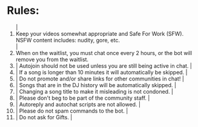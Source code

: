 Rules:
=========
<ol>
| <li>  Keep your videos somewhat appropriate and Safe For Work (SFW). NSFW content includes: nudity, gore, etc. </li> |
<li>  When on the waitlist, you must chat once every 2 hours, or the bot will remove you from the waitlist. </li>
<li> | Autojoin should not be used unless you are still being active in chat. | </li>
<li> | If a song is longer than 10 minutes it will automatically be skipped. | </li>
<li> | Do not promote and/or share links for other communities in chat! | </li>
<li> | Songs that are in the DJ history will be automatically skipped. | </li>
<li> | Changing a song title to make it misleading is not condoned. | </li>
<li> | Please don't beg to be part of the community staff. | </li>
<li> | Autoreply and autochat scripts are not allowed. | </li>
<li> | Please do not spam commands to the bot. | </li>
<li> | Do not ask for Gifts. | </li>
</ol>
